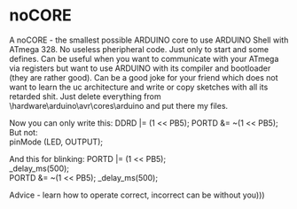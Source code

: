 # noCORE
A noCORE - the smallest possible ARDUINO core to use ARDUINO Shell with ATmega 328. 
No useless pheripheral code. Just only to start and some defines. 
Can be useful when you want to communicate with your ATmega via registers but want to use ARDUINO with its compiler and bootloader (they are rather good).
Can be a good joke for your friend which does not want to learn the uc architecture and write or copy sketches with all its retarded shit.
Just delete everything from \hardware\arduino\avr\cores\arduino and put there my files.

Now you can only write this:
    DDRD |= (1 << PB5);
    PORTD &= ~(1 << PB5);
But not:  
    pinMode (LED, OUTPUT);                            

And this for blinking:
     PORTD |= (1 << PB5);    
     _delay_ms(500);     
     PORTD &= ~(1 << PB5);
     _delay_ms(500);   
   
 Advice - learn how to operate correct, incorrect can be without you)))
